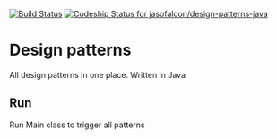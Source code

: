 [![Build Status](http://circleci-badges-max.herokuapp.com/img/jasofalcon/design-patterns-java/master?token=9fa69ea8c62aab9c5c5d6f51447485e0c681fac7)](https://circleci.com/gh/jasofalcon/design-patterns-java/tree/master)
[ ![Codeship Status for jasofalcon/design-patterns-java](https://app.codeship.com/projects/eedad430-add5-0135-7c42-1ab1a35cdadc/status?branch=master)](https://app.codeship.com/projects/257303)

# Design patterns
All design patterns in one place.
Written in Java

## Run
Run Main class to trigger all patterns

